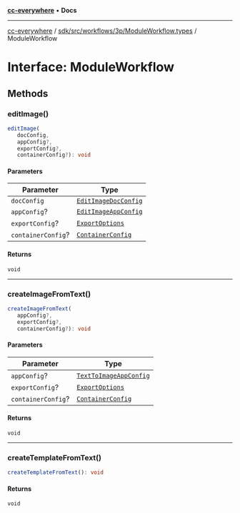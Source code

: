 [**cc-everywhere**](../../../../../../index.md) • **Docs**

***

[cc-everywhere](../../../../../../index.md) / [sdk/src/workflows/3p/ModuleWorkflow.types](../index.md) / ModuleWorkflow

# Interface: ModuleWorkflow

## Methods

### editImage()

```ts
editImage(
   docConfig, 
   appConfig?, 
   exportConfig?, 
   containerConfig?): void
```

#### Parameters

| Parameter | Type |
| ------ | ------ |
| `docConfig` | [`EditImageDocConfig`](../../../../../../shared/src/types/module/DocConfig.types/interfaces/EditImageDocConfig.md) |
| `appConfig`? | [`EditImageAppConfig`](../../../../../../shared/src/types/module/AppConfig.types/interfaces/EditImageAppConfig.md) |
| `exportConfig`? | [`ExportOptions`](../../../../../../shared/src/types/ExportConfig.types/type-aliases/ExportOptions.md) |
| `containerConfig`? | [`ContainerConfig`](../../../../../../shared/src/types/ContainerConfig.types/type-aliases/ContainerConfig.md) |

#### Returns

`void`

***

### createImageFromText()

```ts
createImageFromText(
   appConfig?, 
   exportConfig?, 
   containerConfig?): void
```

#### Parameters

| Parameter | Type |
| ------ | ------ |
| `appConfig`? | [`TextToImageAppConfig`](../../../../../../shared/src/types/module/AppConfig.types/interfaces/TextToImageAppConfig.md) |
| `exportConfig`? | [`ExportOptions`](../../../../../../shared/src/types/ExportConfig.types/type-aliases/ExportOptions.md) |
| `containerConfig`? | [`ContainerConfig`](../../../../../../shared/src/types/ContainerConfig.types/type-aliases/ContainerConfig.md) |

#### Returns

`void`

***

### createTemplateFromText()

```ts
createTemplateFromText(): void
```

#### Returns

`void`
